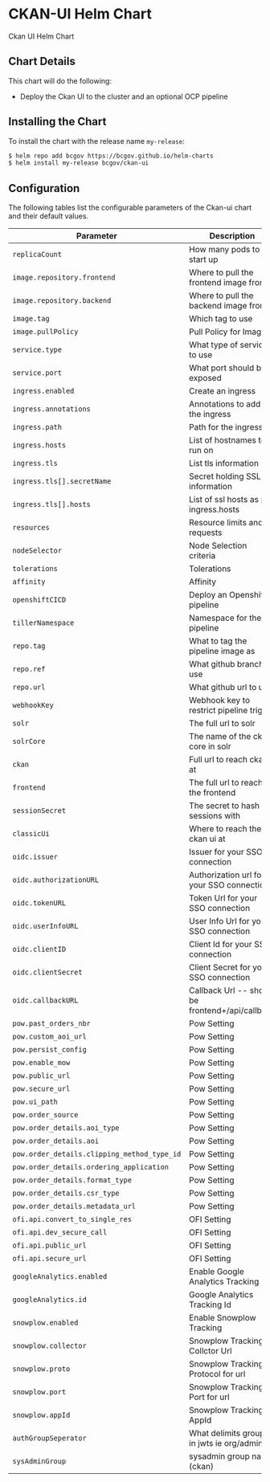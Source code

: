 # CKAN-UI Helm Chart

Ckan UI Helm Chart

## Chart Details

This chart will do the following:

* Deploy the Ckan UI to the cluster and an optional OCP pipeline

## Installing the Chart

To install the chart with the release name `my-release`:

```bash
$ helm repo add bcgov https://bcgov.github.io/helm-charts
$ helm install my-release bcgov/ckan-ui
```

## Configuration

The following tables list the configurable parameters of the Ckan-ui chart and their default values.



| Parameter                         | Description                          | Default                                   |
| --------------------------------- | ------------------------------------ | ----------------------------------------- |
| `replicaCount    `                | How many pods to start up            | 1                                         |
| `image.repository.frontend`       | Where to pull the frontend image from | bcgovimages/ckan-ui-frontend             |
| `image.repository.backend`        | Where to pull the backend image from | bcgovimages/ckan-ui                       |
| `image.tag    `                   | Which tag to use                     | stable                                    |
| `image.pullPolicy    `            | Pull Policy for Image                | IfNotPresent                              |
| `service.type    `                | What type of service to use          | ClusterIP                                 |
| `service.port    `                | What port should be exposed          | 80                                        |
| `ingress.enabled    `             | Create an ingress                    | false                                     |
| `ingress.annotations    `         | Annotations to add to the ingress    | {}                                        |
| `ingress.path    `                | Path for the ingress                 | /                                         |
| `ingress.hosts    `               | List of hostnames to run on          | [chart-example.local]                     |
| `ingress.tls    `                 | List tls information                 | []                                        |
| `ingress.tls[].secretName    `    | Secret holding SSL information       | ''                                        |
| `ingress.tls[].hosts    `         | List of ssl hosts as per ingress.hosts | []                                      |
| `resources    `                   | Resource limits and requests         | {}                                        |
| `nodeSelector    `                | Node Selection criteria              | {}                                        |
| `tolerations     `                | Tolerations                          | []                                        |
| `affinity        `                | Affinity                             | {}                                        |
| `openshiftCICD        `           | Deploy an Openshift pipeline         | False                                     |
| `tillerNamespace        `         | Namespace for the pipeline           | TILLER                                    |
| `repo.tag        `                | What to tag the pipeline image as    | latest                                    |
| `repo.ref        `                | What github branch to use            | master                                    |
| `repo.url        `                | What github url to use               | https://github.com/bcgov/ckan-ui          |
| `webhookKey        `              | Webhook key to restrict pipeline trigger | 12345678                              |
| `solr        `                    | The full url to solr                 | http://127.0.0.1:8983/solr                |
| `solrCore        `                | The name of the ckan core in solr    | ckan                                      |
| `ckan            `                | Full url to reach ckan at            | https://127.0.0.1:5000                    |
| `frontend        `                | The full url to reach the frontend   | http://127.0.0.1:3000                     |
| `sessionSecret   `                | The secret to hash sessions with     | secret                                    |
| `classicUi       `                | Where to reach the old ckan ui at    | http://127.0.0.1:5000                     |
| `oidc.issuer     `                | Issuer for your SSO connection       | issuer                                    |
| `oidc.authorizationURL `          | Authorization url for your SSO connection       | authurl                        |
| `oidc.tokenURL     `              | Token Url for your SSO connection    | tokenUrl                                  |
| `oidc.userInfoURL     `           | User Info Url for your SSO connection | userInfoUrl                              |
| `oidc.clientID     `              | Client Id for your SSO connection       | clientId                               |
| `oidc.clientSecret    `           | Client Secret for your SSO connection       | clientSecret                       |
| `oidc.callbackURL     `           | Callback Url -- should be frontend+/api/callback | callbackUrl                   |
| `pow.past_orders_nbr        `     | Pow Setting                          | 0                                         |
| `pow.custom_aoi_url         `     | Pow Setting                          | http://maps.gov.bc.ca/                    |
| `pow.persist_config         `     | Pow Setting                          | true                                      |
| `pow.enable_mow             `     | Pow Setting                          | False                                     |
| `pow.public_url             `     | Pow Setting                          | publicPowUrl                              |
| `pow.secure_url             `     | Pow Setting                          | securePowUrl                              |
| `pow.ui_path         `            | Pow Setting                          | UIPath                                    |
| `pow.order_source           `     | Pow Setting                          | bcdc                                      |
| `pow.order_details.aoi_type `     | Pow Setting                          | 0                                         |
| `pow.order_details.aoi      `     | Pow Setting                          | 'null'                                    |
| `pow.order_details.clipping_method_type_id` | Pow Setting                | 0                                         |
| `pow.order_details.ordering_application` | Pow Setting                   | BCDC                                      |
| `pow.order_details.format_type`   | Pow Setting                          | 3                                         |
| `pow.order_details.csr_type `     | Pow Setting                          | 4                                         |
| `pow.order_details.metadata_url`  | Pow Setting                          | "https://catalogue.data.gov.bc.ca/dataset/" |
| `ofi.api.convert_to_single_res`   | OFI Setting                          | true                                      |
| `ofi.api.dev_secure_call`         | OFI Setting                          | true                                      |
| `ofi.api.public_url           `   | OFI Setting                          | publicOfiUrl                              |
| `ofi.api.secure_url           `   | OFI Setting                          | secureOfiUrl                              |
| `googleAnalytics.enabled      `   | Enable Google Analytics Tracking     | "false"                                   |
| `googleAnalytics.id           `   | Google Analytics Tracking Id         | "UA-XXX-X"                                |
| `snowplow.enabled             `   | Enable Snowplow Tracking             | "false"                                   |
| `snowplow.collector             ` | Snowplow Tracking Collctor Url       | snowPlowCollectorUrl                      |
| `snowplow.proto                 ` | Snowplow Tracking Protocol for url   | http                                      |
| `snowplow.port                 `  | Snowplow Tracking Port for url       | 8080                                      |
| `snowplow.appId                `  | Snowplow Tracking AppId              | ckan                                      |
| `authGroupSeperator            `  | What delimits groups in jwts ie org/admin | /                                    |
| `sysAdminGroup                 `  | sysadmin group name (ckan)           | admin                                     |
